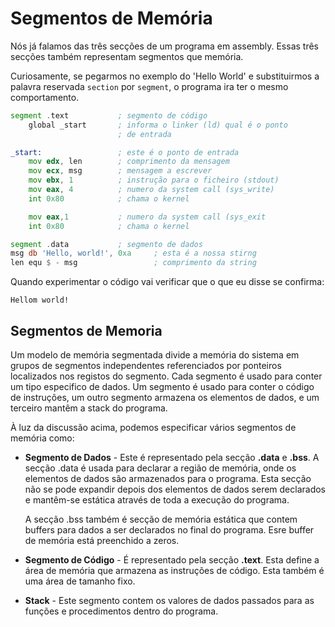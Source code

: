 # Segmentos de Memória

Nós já falamos das três secções de um programa em assembly. Essas três secções também representam segmentos que memória.

Curiosamente, se pegarmos no exemplo do 'Hello World' e substituirmos a palavra reservada `section` por `segment`, o programa ira ter o mesmo comportamento.

```asm
segment .text           ; segmento de código
    global _start       ; informa o linker (ld) qual é o ponto
                        ; de entrada

_start:                 ; este é o ponto de entrada
    mov edx, len        ; comprimento da mensagem
    mov ecx, msg        ; mensagem a escrever
    mov ebx, 1          ; instrução para o ficheiro (stdout)
    mov eax, 4          ; numero da system call (sys_write)
    int 0x80            ; chama o kernel

    mov eax,1           ; numero da system call (sys_exit
    int 0x80            ; chama o kernel

segment .data           ; segmento de dados
msg db 'Hello, world!', 0xa     ; esta é a nossa stirng
len equ $ - msg                 ; comprimento da string

```

Quando experimentar o código vai verificar que o que eu disse se confirma:

```text
Hellom world!
```

## Segmentos de Memoria

Um modelo de memória segmentada divide a memória do sistema em grupos de segmentos independentes referenciados por ponteiros localizados nos registos do segmento. Cada segmento é usado para conter um tipo especifico de dados. Um segmento é usado para conter o código de instruções, um outro segmento armazena os elementos de dados, e um terceiro mantêm a stack do programa.

À luz da discussão acima, podemos especificar vários segmentos de memória como:

* **Segmento de Dados** - Este é representado pela secção **.data** e **.bss**. A secção .data é usada para declarar a região de memória, onde os elementos de dados são armazenados para o programa. Esta secção não se pode expandir depois dos elementos de dados serem declarados e mantêm-se estática através de toda a execução do programa.
    
    A secção .bss também é secção de memória estática que contem buffers para dados a ser declarados no final do programa. Esre buffer de memória está preenchido a zeros.

* **Segmento de Código** - É representado pela secção **.text**. Esta define a área de memória que armazena as instruções de código. Esta também é uma área de tamanho fixo.

* **Stack** - Este segmento contem os valores de dados passados para as funções e procedimentos dentro do programa.